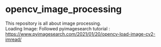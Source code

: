 # opencv_image_processing
This repository is all about image processing. 
<br>
Loading Image: Followed pyimagesearch tutorial : https://www.pyimagesearch.com/2021/01/20/opencv-load-image-cv2-imread/
